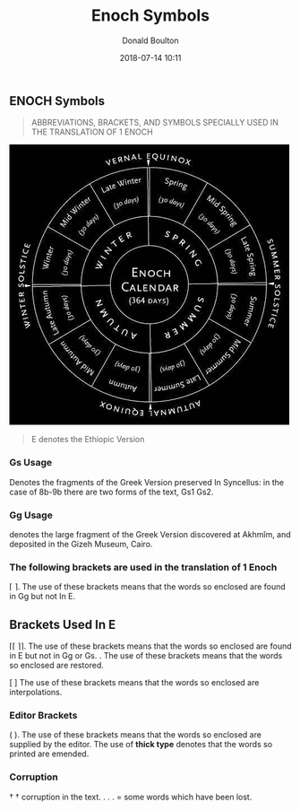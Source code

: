 ﻿---
template: blog-post
author: Donald Boulton
title: 'Enoch Symbols'
date: 2018-07-14 10:11
path: /posts/enoch-symbols
tags: [Enoch, Enoch Symbols]
category: Enoch
featuredImage: ../../../static/assets/enoch-floating.jpg
imageLink: https://bibwoe.com/static/assets/enoch-floating.jpg
description: The Symbols use in Enoch Books 1 and 2, Denotes the fragments of the Greek Version preserved In Syncellus in the case of 8b-9b there are two forms of the text, Gs1 Gs2.
---

## ENOCH Symbols

> ABBREVIATIONS, BRACKETS, AND SYMBOLS SPECIALLY USED IN THE TRANSLATION OF 1 ENOCH

![Enoch Symbols](../../../static/assets/enoch-preface-intro.jpg)

> E denotes the Ethiopic Version

### Gs Usage

Denotes the fragments of the Greek Version preserved In Syncellus: in the case of 8b-9b there are two forms of the text, Gs1 Gs2.

### Gg Usage

denotes the large fragment of the Greek Version discovered at Akhmîm, and deposited in the Gizeh Museum, Cairo.

### The following brackets are used in the translation of 1 Enoch

⌈ ⌉. The use of these brackets means that the words so enclosed are found in Gg but not In E.

## Brackets Used In E

⌈⌈ ⌉⌉. The use of these brackets means that the words so enclosed are found in E but not in Gg or Gs. . The use of these brackets means that the words so enclosed are restored.

[ ] The use of these brackets means that the words so enclosed are interpolations.

### Editor Brackets

( ). The use of these brackets means that the words so enclosed are supplied by the editor. The use of **thick type** denotes that the words so printed are emended.

### Corruption

† † corruption in the text. . . . = some words which have been lost.

